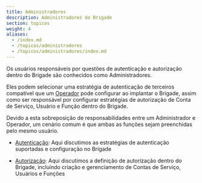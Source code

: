 ```yaml
---
title: Administradores
description: Administradores do Brigade
section: topicos
weight: 4
aliases:
  - /index.md
  - /topicos/administradores
  - /topicos/administradores/index.md
---
```


Os usuários responsáveis por questões de autenticação e autorização dentro do
Brigade são conhecidos como Administradores.

Eles podem selecionar uma estratégia de autenticação de terceiros compatível que um
[Operador] pode configurar ao implantar o Brigade, assim como ser responsável por
configurar estratégias de autorização de Conta de Serviço, Usuário e Função dentro
do Brigade.

Devido a esta sobreposição de responsabilidades entre um Administrador e
Operador, um cenário comum é que ambas as funções sejam preenchidas pelo mesmo usuário.

  * [Autenticação]: Aqui discutimos as estratégias de autenticação suportadas e configuração no Brigade

  * [Autorização]: Aqui discutimos a definição de autorização dentro do Brigade, incluindo criação e gerenciamento de Contas de Serviço, Usuários e Funções

[Operador]: /topicos/operadores
[Autenticação]: /topicos/administradores/autenticacao
[Autorização]: /topicos/administradores/autorizacao